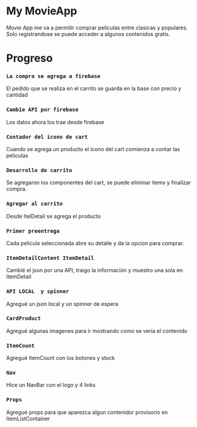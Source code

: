 # My MovieApp

Movie App me va a permitir comprar peliculas entre clasicas y populares.
Solo registrandose se puede acceder a algunos contenidos gratis.

# Progreso

### `La compra se agrega a firebase`

El pedido que se realiza en el carrito se guarda en la base con precio y cantidad

### `Cambie API por firebase`

Los datos ahora los trae desde firebase

### `Contador del icono de cart`

Cuando se agrega un producto el icono del cart comienza a contar las peliculas

### `Desarrollo de carrito`

Se agregaron los componentes del cart, se puede eliminar items y finalizar compra.

### `Agregar al carrito`

Desde ItelDetail se agrega el producto

### `Primer preentrega`

Cada pelicula seleccionada abre su detalle y da la opcion para comprar.

### `ItemDetailContent ItemDetail`

Cambié el json por una API, traigo la información y muestro una sola en ItemDetail

### `API LOCAL  y spinner`

Agregué un json local y un spinner de espera

### `CardProduct`

Agregué algunas imagenes para ir mostrando como se vería el contenido

### `ItemCount`

Agregué ItemCount con los botones y stock

### `Nav`

Hice un NavBar con el logo y 4 links

### `Props`

Agregué props para que aparezca algun contenidor provisorio en ItemListContainer
